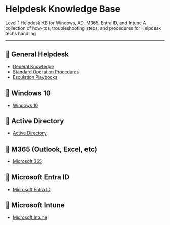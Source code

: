 # Helpdesk Knowledge Base

Level 1 Helpdesk KB for Windows, AD, M365, Entra ID, and Intune
A collection of how-tos, troubleshooting steps, and procedures for Helpdesk techs handling

---

## 📂 General Helpdesk 

- [General Knowledge](./general-helpdesk/readme.md)
- [Standard Operation Procedures](./technician-sops/README.md)
- [Esculation Playbooks](./playbooks/README.md)
  
## 📂 Windows 10

- [Windows 10](./windows-10/README.md)

## 📂 Active Directory 

- [Active Directory](./active-directory/README.md)

## 📂 M365 (Outlook, Excel, etc)

- [Microsoft 365](./microsoft-365/README.md)

## 📂 Microsoft Entra ID

- [Microsoft Entra ID](./microsoft-entra/README.md)

## 📂 Microsoft Intune
- [Microsoft Intune](./microsoft-intune/README.md)
